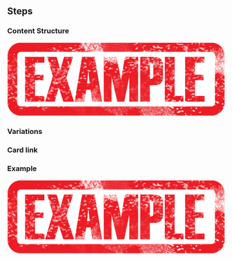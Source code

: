 ## Steps

### Content Structure

![expample.png](..%2Fassets%2Fexample.png)

### Variations

### Card link

### Example

![expample.png](..%2Fassets%2Fexample.png)

